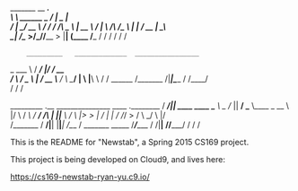  _______                         __        ___.    
 \      \   ______  _  _________/  |______ \_ |__  
 /   |   \_/ __ \ \/ \/ /  ___/\   __\__  \ | __ \ 
/    |    \  ___/\     /\___ \  |  |  / __ \| \_\ \
\____|__  /\___  >\/\_//____  > |__| (____  /___  /
        \/     \/           \/            \/    \/ 
        
        _________   _____________  ________________ 
\_   ___ \ /   _____/_   |/  _____/   __   \
/    \  \/ \_____  \ |   /   __  \\____    /
\     \____/        \|   \  |__\  \  /    / 
 \______  /_______  /|___|\_____  / /____/  
        \/        \/            \/          
        
  _________            .__                 _______________  ____ .________
 /   _____/____________|__| ____    ____   \_____  \   _  \/_   ||   ____/
 \_____  \\____ \_  __ \  |/    \  / ___\   /  ____/  /_\  \|   ||____  \ 
 /        \  |_> >  | \/  |   |  \/ /_/  > /       \  \_/   \   |/       \
/_______  /   __/|__|  |__|___|  /\___  /  \_______ \_____  /___/______  /
        \/|__|                 \//_____/           \/     \/           \/ 


This is the README for "Newstab", a Spring 2015 CS169 project.

This project is being developed on Cloud9, and lives here:

https://cs169-newstab-ryan-yu.c9.io/
